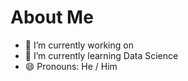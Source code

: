 # About Me

- 🔭 I’m currently working on 
- 🌱 I’m currently learning Data Science
-  😄 Pronouns: He / Him
  
